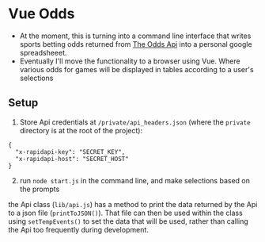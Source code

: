 # Vue Odds

- At the moment, this is turning into a command line interface that writes sports betting odds returned from [The Odds Api](https://the-odds-api.com/) into a personal google spreadsheeet.
- Eventually I'll move the functionality to a browser using Vue. Where various odds for games will be displayed in tables according to a user's selections


## Setup

1. Store Api credentials at `/private/api_headers.json` (where the `private` directory is at the root of the project): 

```
{
  "x-rapidapi-key": "SECRET_KEY",
  "x-rapidapi-host": "SECRET_HOST"
}
```

2. run `node start.js` in the command line, and make selections based on the prompts

the Api class (`lib/api.js`) has a method to print the data returned by the Api to a json file (`printToJSON()`). That file can then be used within the class using `setTempEvents()` to set the data that will be used, rather than calling the Api too frequently during development.


